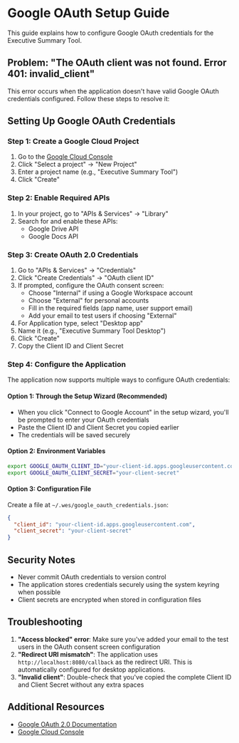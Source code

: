 # Google OAuth Setup Guide

This guide explains how to configure Google OAuth credentials for the Executive Summary Tool.

## Problem: "The OAuth client was not found. Error 401: invalid_client"

This error occurs when the application doesn't have valid Google OAuth credentials configured. Follow these steps to resolve it:

## Setting Up Google OAuth Credentials

### Step 1: Create a Google Cloud Project

1. Go to the [Google Cloud Console](https://console.cloud.google.com)
2. Click "Select a project" → "New Project"
3. Enter a project name (e.g., "Executive Summary Tool")
4. Click "Create"

### Step 2: Enable Required APIs

1. In your project, go to "APIs & Services" → "Library"
2. Search for and enable these APIs:
   - Google Drive API
   - Google Docs API

### Step 3: Create OAuth 2.0 Credentials

1. Go to "APIs & Services" → "Credentials"
2. Click "Create Credentials" → "OAuth client ID"
3. If prompted, configure the OAuth consent screen:
   - Choose "Internal" if using a Google Workspace account
   - Choose "External" for personal accounts
   - Fill in the required fields (app name, user support email)
   - Add your email to test users if choosing "External"
4. For Application type, select "Desktop app"
5. Name it (e.g., "Executive Summary Tool Desktop")
6. Click "Create"
7. Copy the Client ID and Client Secret

### Step 4: Configure the Application

The application now supports multiple ways to configure OAuth credentials:

#### Option 1: Through the Setup Wizard (Recommended)
- When you click "Connect to Google Account" in the setup wizard, you'll be prompted to enter your OAuth credentials
- Paste the Client ID and Client Secret you copied earlier
- The credentials will be saved securely

#### Option 2: Environment Variables
```bash
export GOOGLE_OAUTH_CLIENT_ID="your-client-id.apps.googleusercontent.com"
export GOOGLE_OAUTH_CLIENT_SECRET="your-client-secret"
```

#### Option 3: Configuration File
Create a file at `~/.wes/google_oauth_credentials.json`:
```json
{
  "client_id": "your-client-id.apps.googleusercontent.com",
  "client_secret": "your-client-secret"
}
```

## Security Notes

- Never commit OAuth credentials to version control
- The application stores credentials securely using the system keyring when possible
- Client secrets are encrypted when stored in configuration files

## Troubleshooting

1. **"Access blocked" error**: Make sure you've added your email to the test users in the OAuth consent screen configuration
2. **"Redirect URI mismatch"**: The application uses `http://localhost:8080/callback` as the redirect URI. This is automatically configured for desktop applications.
3. **"Invalid client"**: Double-check that you've copied the complete Client ID and Client Secret without any extra spaces

## Additional Resources

- [Google OAuth 2.0 Documentation](https://developers.google.com/identity/protocols/oauth2)
- [Google Cloud Console](https://console.cloud.google.com)